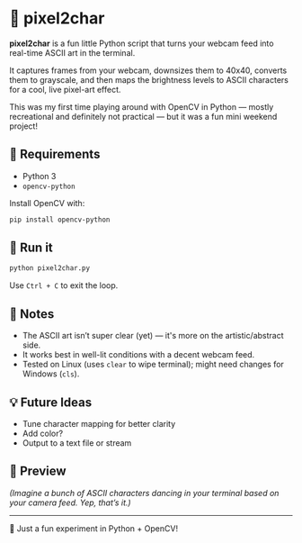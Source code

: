 # 🎥 pixel2char

**pixel2char** is a fun little Python script that turns your webcam feed into real-time ASCII art in the terminal.

It captures frames from your webcam, downsizes them to 40x40, converts them to grayscale, and then maps the brightness levels to ASCII characters for a cool, live pixel-art effect.

This was my first time playing around with OpenCV in Python — mostly recreational and definitely not practical — but it was a fun mini weekend project!

## 🔧 Requirements
- Python 3
- `opencv-python`

Install OpenCV with:
```bash
pip install opencv-python
````

## 🚀 Run it

```bash
python pixel2char.py
```

Use `Ctrl + C` to exit the loop.

## 🤔 Notes

* The ASCII art isn’t super clear (yet) — it's more on the artistic/abstract side.
* It works best in well-lit conditions with a decent webcam feed.
* Tested on Linux (uses `clear` to wipe terminal); might need changes for Windows (`cls`).

## 💡 Future Ideas

* Tune character mapping for better clarity
* Add color?
* Output to a text file or stream

## 📸 Preview

*(Imagine a bunch of ASCII characters dancing in your terminal based on your camera feed. Yep, that’s it.)*

---

🧠 Just a fun experiment in Python + OpenCV!
